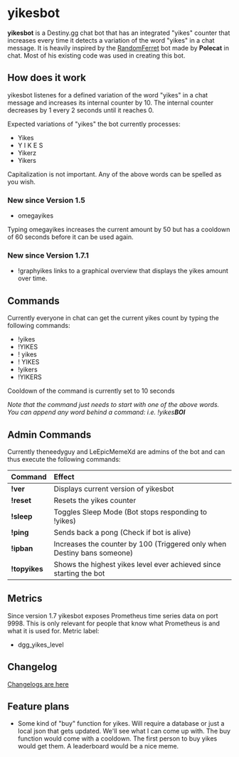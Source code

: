 # yikesbot

**yikesbot** is a Destiny.gg chat bot that has an integrated "yikes" counter that increases every time it detects a variation of the word "yikes" in a chat message. It is heavily inspired by the [RandomFerret](https://github.com/voloshink/FerretBot) bot made by **Polecat** in chat. Most of his existing code was used in creating this bot.

## How does it work

yikesbot listenes for a defined variation of the word "yikes" in a chat message and increases its internal counter by 10. The internal counter decreases by 1 every 2 seconds until it reaches 0.

Expected variations of "yikes" the bot currently processes:


- Yikes
- Y I K E S
- Yikerz
- Yikers

Capitalization is not important. Any of the above words can be spelled as you wish.

### New since Version 1.5

- omegayikes

Typing omegayikes increases the current amount by 50 but has a cooldown of 60 seconds before it can be used again.

### New since Version 1.7.1

- !graphyikes links to a graphical overview that displays the yikes amount over time.

## Commands

Currently everyone in chat can get the current yikes count by typing the following commands:

- !yikes
- !YIKES
- ! yikes
- ! YIKES
- !yikers
- !YIKERS

Cooldown of the command is currently set to 10 seconds

*Note that the command just needs to start with one of the above words. You can append any word behind a command: i.e. !yikes**BOI***

## Admin Commands

Currently theneedyguy and LeEpicMemeXd are admins of the bot and can thus execute the following commands:

| Command         | Effect                                                                  |
| ----------      |:----------------------------------------------------------------------- |
| **!ver**        | Displays current version of yikesbot                                    |
| **!reset**      | Resets the yikes counter                                                |
| **!sleep**      | Toggles Sleep Mode (Bot stops responding to !yikes)                     |
| **!ping**       | Sends back a pong (Check if bot is alive)                               |
| **!ipban**      | Increases the counter by 100 (Triggered only when Destiny bans someone) |
| **!topyikes**   | Shows the highest yikes level ever achieved since starting the bot      |

## Metrics

Since version 1.7 yikesbot exposes Prometheus time series data on port 9998. This is only relevant for people that know what Prometheus is and what it is used for.
Metric label:

- dgg_yikes_level

## Changelog

[Changelogs are here](https://github.com/theneedyguy/yikesbot/blob/master/CHANGELOG.md)

## Feature plans

- Some kind of "buy" function for yikes. Will require a database or just a local json that gets updated. We'll see what I can come up with.
The buy function would come with a cooldown. The first person to buy yikes would get them. A leaderboard would be a nice meme.
